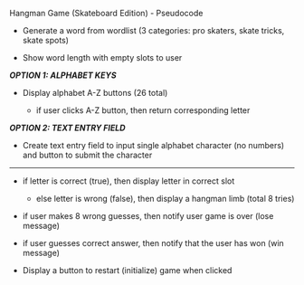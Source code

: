 Hangman Game (Skateboard Edition) - Pseudocode

- Generate a word from wordlist (3 categories: pro skaters, skate tricks, skate spots)

- Show word length with empty slots to user


***OPTION 1: ALPHABET KEYS***

 
- Display alphabet A-Z buttons (26 total)

	- if user clicks A-Z button, then return corresponding letter


***OPTION 2: TEXT ENTRY FIELD***


- Create text entry field to input single alphabet character (no numbers) and button to submit the character


*********************************


- if letter is correct (true), then display letter in correct slot
	
	- else letter is wrong (false), then display a hangman limb (total 8 tries)

- if user makes 8 wrong guesses, then notify user game is over (lose message)

- if user guesses correct answer, then notify that the user has won (win message)

- Display a button to restart (initialize) game when clicked
